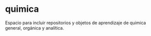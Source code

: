 # quimica
Espacio para incluir repositorios y objetos de aprendizaje de quimica general, orgánica y analítica.

